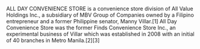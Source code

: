 ALL DAY CONVENIENCE STORE is a convenience store division of All Value Holdings Inc., a subsidiary of MBV Group of Companies owned by a Filipino entrepreneur and a former Philippine senator, Manny Villar.[1] All Day Convenience Store was the former Finds Convenience Store Inc., an experimental business of Villar which was established in 2008 with an initial of 40 branches in Metro Manila.[2][3]
